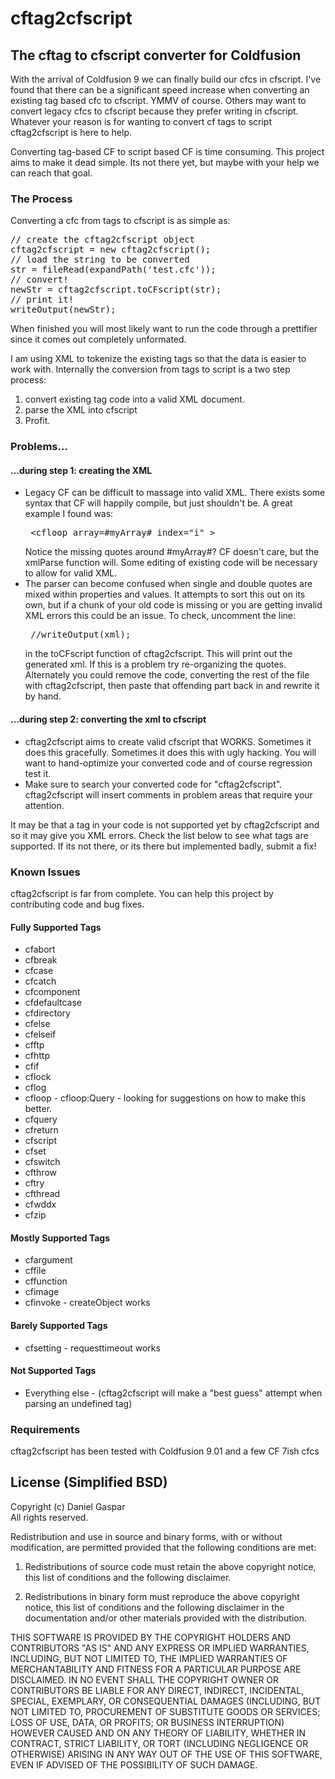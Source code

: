 cftag2cfscript
==============

<h2>The cftag to cfscript converter for Coldfusion</h2>

With the arrival of Coldfusion 9 we can finally build our cfcs in cfscript. I've found that there can be a significant speed increase when converting an existing tag based cfc to cfscript. YMMV of course. Others may want to convert legacy cfcs to cfscript because they prefer writing in cfscript. Whatever your reason is for wanting to convert cf tags to script cftag2cfscript is here to help.

Converting tag-based CF to script based CF is time consuming. This project aims to make it dead simple. Its not there yet, but maybe with your help we can reach that goal. 

<h3>The Process</h3>

Converting a cfc from tags to cfscript is as simple as:
<pre>
// create the cftag2cfscript object
cftag2cfscript = new cftag2cfscript();
// load the string to be converted
str = fileRead(expandPath('test.cfc'));
// convert!
newStr = cftag2cfscript.toCFscript(str);
// print it!
writeOutput(newStr);
</pre>
When finished you will most likely want to run the code through a prettifier since it comes out completely unformated. 

I am using XML to tokenize the existing tags so that the data is easier to work with. Internally the conversion from tags to script is a two step process:
<ol>
<li>convert existing tag code into a valid XML document.</li>
<li>parse the XML into cfscript</li>
<li>Profit.</li>
</ol>

<h3>Problems...</h3>
<h4>...during step 1: creating the XML</h4>

<ul>
<li>
Legacy CF can be difficult to massage into valid XML. There exists some syntax that CF will happily compile, but just shouldn't be. A great example I found was:
<pre>
 &lt;cfloop array=#myArray# index="i" &gt;
</pre>
Notice the missing quotes around #myArray#?  CF doesn't care, but the xmlParse function will. Some editing of existing code will be necessary to allow for valid XML. 
</li>
<li>
 The parser can become confused when single and double quotes are mixed within properties and values. It attempts to sort this out on its own, but if a chunk of your old code is missing or you are getting invalid XML errors this could be an issue. To check, uncomment the line:
 <pre> //writeOutput(xml); </pre>
 in the toCFscript function of cftag2cfscript. This will print out the generated xml. If this is a problem try re-organizing the quotes. Alternately you could remove the code, converting the rest of the file with cftag2cfscript, then paste that offending part back in and rewrite it by hand. 
</li>
</ul>

<h4>...during step 2: converting the xml to cfscript</h4>
<ul>
<li>
cftag2cfscript aims to create valid cfscript that WORKS. Sometimes it does this gracefully. Sometimes it does this with ugly hacking. You will want to hand-optimize your converted code and of course regression test it. 
</li>
<li>
Make sure to search your converted code for "cftag2cfscript". cftag2cfscript will insert comments in problem areas that require your attention. 
</li>
</ul>

It may be that a tag in your code is not supported yet by cftag2cfscript and so it may give you XML errors. Check the list below to see what tags are supported. If its not there, or its there but implemented badly, submit a fix!

<h3>Known Issues</h3>
cftag2cfscript is far from complete. You can help this project by contributing code and bug fixes. 

<h4>Fully Supported Tags</h4>
<ul>
<li>cfabort</li>
<li>cfbreak</li>
<li>cfcase</li>
<li>cfcatch</li>
<li>cfcomponent</li>
<li>cfdefaultcase</li>
<li>cfdirectory</li>
<li>cfelse</li>
<li>cfelseif</li>
<li>cfftp</li>
<li>cfhttp</li>
<li>cfif</li>
<li>cflock</li>
<li>cflog</li>
<li>cfloop - cfloop:Query - looking for suggestions on how to make this better.</li>
<li>cfquery</li>
<li>cfreturn</li>
<li>cfscript</li>
<li>cfset</li>
<li>cfswitch</li>
<li>cfthrow</li>
<li>cftry</li>
<li>cfthread</li>
<li>cfwddx</li>
<li>cfzip</li>
</ul>

<h4>Mostly Supported Tags</h4>
<ul>
<li>cfargument</li>
<li>cffile</li>
<li>cffunction</li>
<li>cfimage</li>
<li>cfinvoke - createObject works </li>
</ul>

<h4>Barely Supported Tags</h4>
<ul>
<li>cfsetting - requesttimeout works </li>
</ul>

<h4>Not Supported Tags</h4>
<ul>
<li>Everything else - (cftag2cfscript will make a "best guess" attempt when parsing an undefined tag)</li>
</ul>


<h3>Requirements</h3>

cftag2cfscript has been tested with Coldfusion 9.01 and a few CF 7ish cfcs

## License (Simplified BSD)

Copyright (c) Daniel Gaspar  
All rights reserved.

Redistribution and use in source and binary forms, with or without
modification, are permitted provided that the following conditions are met:

1. Redistributions of source code must retain the above copyright notice,
   this list of conditions and the following disclaimer.

2. Redistributions in binary form must reproduce the above copyright notice,
   this list of conditions and the following disclaimer in the documentation
   and/or other materials provided with the distribution.

THIS SOFTWARE IS PROVIDED BY THE COPYRIGHT HOLDERS AND CONTRIBUTORS "AS IS" AND
ANY EXPRESS OR IMPLIED WARRANTIES, INCLUDING, BUT NOT LIMITED TO, THE IMPLIED
WARRANTIES OF MERCHANTABILITY AND FITNESS FOR A PARTICULAR PURPOSE ARE
DISCLAIMED. IN NO EVENT SHALL THE COPYRIGHT OWNER OR CONTRIBUTORS BE LIABLE FOR
ANY DIRECT, INDIRECT, INCIDENTAL, SPECIAL, EXEMPLARY, OR CONSEQUENTIAL DAMAGES
(INCLUDING, BUT NOT LIMITED TO, PROCUREMENT OF SUBSTITUTE GOODS OR SERVICES;
LOSS OF USE, DATA, OR PROFITS; OR BUSINESS INTERRUPTION) HOWEVER CAUSED AND
ON ANY THEORY OF LIABILITY, WHETHER IN CONTRACT, STRICT LIABILITY, OR TORT
(INCLUDING NEGLIGENCE OR OTHERWISE) ARISING IN ANY WAY OUT OF THE USE OF THIS
SOFTWARE, EVEN IF ADVISED OF THE POSSIBILITY OF SUCH DAMAGE.